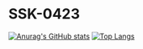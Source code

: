 # SSK-0423
[![Anurag's GitHub stats](https://github-readme-stats.vercel.app/api?username=SSK-0423&theme=cobalt)](https://github.com/anuraghazra/github-readme-stats)
[![Top Langs](https://github-readme-stats.vercel.app/api/top-langs/?username=SSK-0423&layout=compact&theme=cobalt)](https://github.com/anuraghazra/github-readme-stats)
